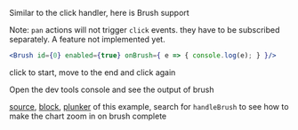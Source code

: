 Similar to the click handler, here is Brush support

Note: `pan` actions will not trigger `click` events. they have to be subscribed separately. A feature not implemented yet.

```jsx
<Brush id={0} enabled={true} onBrush={ e => { console.log(e); } }/>
```

click to start, move to the end and click again

Open the dev tools console and see the output of brush

[source](https://github.com/rrag/react-stockcharts/blob/master/docs/lib/charts/CandleStickChartWithBrush.jsx), [block](http://bl.ocks.org/rrag/11c28c8e6612055ba8a7), [plunker](http://plnkr.co/edit/gist:11c28c8e6612055ba8a7?p=preview) of this example, search for `handleBrush` to see how to make the chart zoom in on brush complete
